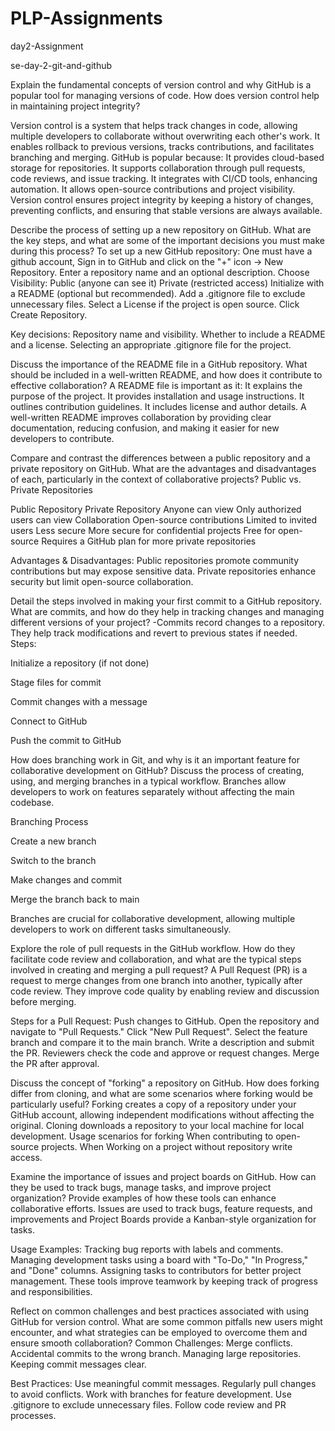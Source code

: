 # PLP-Assignments
day2-Assignment

se-day-2-git-and-github

Explain the fundamental concepts of version control and why GitHub is a popular tool for managing versions of code. How does version control help in maintaining project integrity?

Version control is a system that helps track changes in code, allowing multiple developers to collaborate without overwriting each other's work. It enables rollback to previous versions, tracks contributions, and facilitates branching and merging.
GitHub is popular because:
It provides cloud-based storage for repositories.
It supports collaboration through pull requests, code reviews, and issue tracking.
It integrates with CI/CD tools, enhancing automation.
It allows open-source contributions and project visibility.
Version control ensures project integrity by keeping a history of changes, preventing conflicts, and ensuring that stable versions are always available.


Describe the process of setting up a new repository on GitHub. What are the key steps, and what are some of the important decisions you must make during this process?
To set up a new GitHub repository:
One must have a github account, Sign in to GitHub and click on the "+" icon → New Repository.
Enter a repository name and an optional description.
Choose Visibility:
Public (anyone can see it)
Private (restricted access)
Initialize with a README (optional but recommended).
Add a .gitignore file to exclude unnecessary files.
Select a License if the project is open source.
Click Create Repository.

Key decisions:
Repository name and visibility.
Whether to include a README and a license.
Selecting an appropriate .gitignore file for the project.

Discuss the importance of the README file in a GitHub repository. What should be included in a well-written README, and how does it contribute to effective collaboration?
A README file is important as it:
It explains the purpose of the project.
It provides installation and usage instructions.
It outlines contribution guidelines.
It includes license and author details.
A well-written README improves collaboration by providing clear documentation, reducing confusion, and making it easier for new developers to contribute.

Compare and contrast the differences between a public repository and a private repository on GitHub. What are the advantages and disadvantages of each, particularly in the context of collaborative projects?
Public vs. Private Repositories
	
Public Repository	                                                   Private Repository
Anyone can view	Only authorized users can view                       Collaboration	Open-source contributions	Limited to invited users
Less secure	                                                         More secure for confidential projects
Free for open-source	                                               Requires a GitHub plan for more private repositories

Advantages & Disadvantages:
Public repositories promote community contributions but may expose sensitive data.
Private repositories enhance security but limit open-source collaboration.

Detail the steps involved in making your first commit to a GitHub repository. What are commits, and how do they help in tracking changes and managing different versions of your project?
-Commits record changes to a repository. They help track modifications and revert to previous states if needed.
Steps:

Initialize a repository (if not done)

Stage files for commit

Commit changes with a message

Connect to GitHub

Push the commit to GitHub

How does branching work in Git, and why is it an important feature for collaborative development on GitHub? Discuss the process of creating, using, and merging branches in a typical workflow.
Branches allow developers to work on features separately without affecting the main codebase.

Branching Process

Create a new branch

Switch to the branch

Make changes and commit

Merge the branch back to main

Branches are crucial for collaborative development, allowing multiple developers to work on different tasks simultaneously.


Explore the role of pull requests in the GitHub workflow. How do they facilitate code review and collaboration, and what are the typical steps involved in creating and merging a pull request?
A Pull Request (PR) is a request to merge changes from one branch into another, typically after code review. They improve code quality by enabling review and discussion before merging.

Steps for a Pull Request:
Push changes to GitHub.
Open the repository and navigate to "Pull Requests."
Click "New Pull Request".
Select the feature branch and compare it to the main branch.
Write a description and submit the PR.
Reviewers check the code and approve or request changes.
Merge the PR after approval.


Discuss the concept of "forking" a repository on GitHub. How does forking differ from cloning, and what are some scenarios where forking would be particularly useful?
Forking creates a copy of a repository under your GitHub account, allowing independent modifications without affecting the original.
Cloning downloads a repository to your local machine for local development.
Usage scenarios for forking
When contributing to open-source projects.
When Working on a project without repository write access.

Examine the importance of issues and project boards on GitHub. How can they be used to track bugs, manage tasks, and improve project organization? Provide examples of how these tools can enhance collaborative efforts.
Issues are used to track bugs, feature requests, and improvements and Project Boards provide a Kanban-style organization for tasks.

Usage Examples:
Tracking bug reports with labels and comments.
Managing development tasks using a board with "To-Do," "In Progress," and "Done" columns.
Assigning tasks to contributors for better project management.
These tools improve teamwork by keeping track of progress and responsibilities.

Reflect on common challenges and best practices associated with using GitHub for version control. What are some common pitfalls new users might encounter, and what strategies can be employed to overcome them and ensure smooth collaboration?
Common Challenges:
Merge conflicts.
Accidental commits to the wrong branch.
Managing large repositories.
Keeping commit messages clear.

Best Practices:
Use meaningful commit messages.
Regularly pull changes to avoid conflicts.
Work with branches for feature development.
Use .gitignore to exclude unnecessary files.
Follow code review and PR processes.

